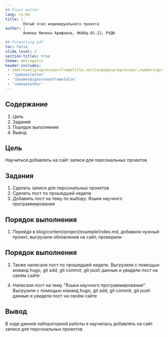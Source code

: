 ```yaml
---
## Front matter
lang: ru-RU
title: |
        Пятый этап индивидуального проекта
author: |
        Алиева Милена Арифовна, НКАбд-01-22, РУДН

## Formatting pdf
toc: false
slide_level: 2
section-titles: true
theme: metropolis
header-includes:
 - \metroset{progressbar=frametitle,sectionpage=progressbar,numbering=fraction}
 - '\makeatletter'
 - '\beamer@ignorenonframefalse'
 - '\makeatother'
---
```


## Содержание

1) Цель
2) Задания
3) Порядок выполнения
4) Вывод

## Цель

Научиться добавлять на сайт записи для персональных проектов

## Задания

1. Сделать записи для персональных проектов
2. Сделать пост по прошедшей неделе
3. Добавить пост на тему по выбору: Языки научного программирования

## Порядок выполнения 

1. Перейдя в blog/content/project/example/index.md, добавили нужный проект, выгрузили обновления на сайт, проверили 

## Порядок выполнения 

3. Также написали пост по прошедшей неделе. Выгрузили с помощью команд hugo, git add, git commit, git push данные и увидели пост на своём сайте 

4. Написали пост на тему "Языки научного программирования". Выгрузили с помощью команд hugo, git add, git commit, git push данные и увидели пост на своём сайте

## Вывод 

В ходе данной лабораторной работы я научилась добавлять на сайт записи для персональных проектов
